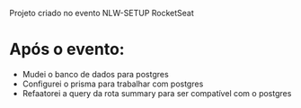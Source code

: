 Projeto criado no evento NLW-SETUP RocketSeat


# Após o evento:
- Mudei o banco de dados para postgres
- Configurei o prisma para trabalhar com postgres
- Refaatorei a query da rota summary para ser compatível com o postgres
